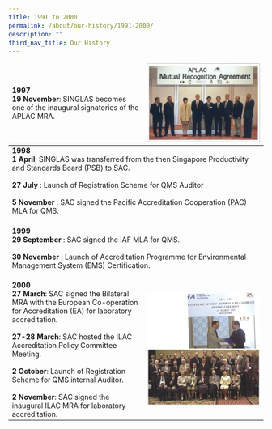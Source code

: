 ```yaml
---
title: 1991 to 2000
permalink: /about/our-history/1991-2000/
description: ""
third_nav_title: Our History
---
```

<table>
<thead>
  <tr><td><br><b>1997<br>19 November</b>: SINGLAS becomes one of the inaugural signatories of the APLAC MRA.<br><br></td>
    <td><img style="width800px" alt="1997" src="/images/about/milestone/sac-milestone-1997-11-19.jpg"></td>
  </tr>
</thead>
<tbody>
  <tr><td colspan="2"><b>1998<br>1 April</b>: SINGLAS was transferred from the then Singapore Productivity and Standards Board (PSB) to SAC.<br><br><b>27 July</b> : Launch of Registration Scheme for QMS Auditor<br><br><b>5 November</b> : SAC signed the Pacific Accreditation Cooperation (PAC) MLA for QMS.<br><br></td>
  </tr>
  <tr>
	<td colspan="2"><b>1999<br>29 September</b> : SAC signed the IAF MLA for QMS.<br><br><b>30 November</b> : Launch of Accreditation Programme for Environmental Management System (EMS) Certification.<br><br></td>
  </tr>
  <tr>
	<td><b>2000<br>27 March</b>: SAC signed the Bilateral MRA with the European Co-operation for Accreditation (EA) for laboratory accreditation.<br><br><b>27-28 March</b>: SAC hosted the ILAC Accreditation Policy Committee Meeting.<br><br><b>2 October</b>: Launch of Registration Scheme for QMS internal Auditor.<br><br><b>2 November</b>: SAC signed the inaugural ILAC MRA for laboratory accreditation.</td>
    <td><img style="width:1000px" alt="1300" src="/images/about/milestone/sac-milestone-2000-03-27-and-2000-11-02.jpg"></td>
  </tr>
</tbody>
</table>